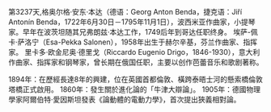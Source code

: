 第3237天,格奥尔格·安东·本达（德语：Georg Anton Benda，捷克语：Jiří Antonín Benda，1722年6月30日－1795年11月1日），波西米亚作曲家，小提琴家。早年在波茨坦随其兄弗朗兹·本达工作，1749后年到哥达任职终身。
埃萨-佩卡·萨洛宁（Esa-Pekka Salonen），1958年出生于赫尔辛基，芬兰作曲家、指挥家。
里卡多·欧金尼奥·德里戈（Riccardo Eugenio Drigo，1846-1930），意大利作曲家、指挥家和钢琴家，曾长期在俄国任职，主要以创作芭蕾音乐和歌剧著称。

1894年：在歷經長達8年的興建，位在英國首都倫敦、橫跨泰晤士河的懸索橋倫敦塔橋正式啟用。
1860年：發生關於進化論的「牛津大辯論」。
1905年：德國物理學家阿爾伯特·愛因斯坦發表《論動體的電動力學》，首次提出狹義相對論。